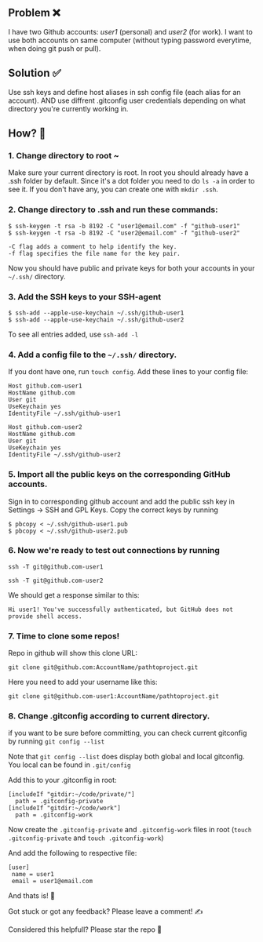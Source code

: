 ## Problem :x:
I have two Github accounts: *user1* (personal) and *user2* (for work).
I want to use both accounts on same computer (without typing password everytime, when doing git push or pull).

## Solution :white_check_mark:
Use ssh keys and define host aliases in ssh config file (each alias for an account). AND use diffrent .gitconfig user credentials depending on what directory you're currently working in. 

## How? 🌟 


### 1. Change directory to root ~

Make sure your current directory is root. In root you should already have a .ssh folder by default. Since it's a dot folder you need to do ```ls -a``` in order to see it. If you don't have any, you can create one with ```mkdir .ssh```.


### 2. Change directory to .ssh and run these commands: 

```
$ ssh-keygen -t rsa -b 8192 -C "user1@email.com" -f "github-user1"
$ ssh-keygen -t rsa -b 8192 -C "user2@email.com" -f "github-user2"

-C flag adds a comment to help identify the key.
-f flag specifies the file name for the key pair.
```

Now you should have public and private keys for both your accounts in your ```~/.ssh/``` directory.


### 3. Add the SSH keys to your SSH-agent

```
$ ssh-add --apple-use-keychain ~/.ssh/github-user1
$ ssh-add --apple-use-keychain ~/.ssh/github-user2
```

To see all entries added, use ```ssh-add -l```


### 4. Add a config file to the ```~/.ssh/``` directory.

If you dont have one, run ```touch config```. Add these lines to your config file: 

```
Host github.com-user1
HostName github.com
User git
UseKeychain yes
IdentityFile ~/.ssh/github-user1

Host github.com-user2
HostName github.com
User git
UseKeychain yes
IdentityFile ~/.ssh/github-user2
```


### 5. Import all the public keys on the corresponding GitHub accounts.

Sign in to corresponding github account and add the public ssh key in Settings -> SSH and GPL Keys. Copy the correct keys by running 

```
$ pbcopy < ~/.ssh/github-user1.pub
$ pbcopy < ~/.ssh/github-user2.pub
```


### 6. Now we're ready to test out connections by running 
```
ssh -T git@github.com-user1
``` 
```
ssh -T git@github.com-user2
```

We should get a response similar to this: 
```
Hi user1! You've successfully authenticated, but GitHub does not provide shell access.
```

### 7. Time to clone some repos! 
Repo in github will show this clone URL: 
```
git clone git@github.com:AccountName/pathtoproject.git
```
Here you need to add your username like this: 

```
git clone git@github.com-user1:AccountName/pathtoproject.git
```

### 8. Change .gitconfig according to current directory.

if you want to be sure before committing, you can check current gitconfig by running ```git config --list```

Note that ```git config --list``` does display both
global and local gitconfig. You local can be found in ```.git/config```

Add this to your .gitconfig in root: 

```
[includeIf "gitdir:~/code/private/"]
  path = .gitconfig-private
[includeIf "gitdir:~/code/work"]
  path = .gitconfig-work
```

Now create the ```.gitconfig-private``` and ```.gitconfig-work``` files in root (```touch .gitconfig-private``` and ```touch .gitconfig-work```)

And add the following to respective file: 

```
[user]
 name = user1
 email = user1@email.com
```

And thats is! 🏁

Got stuck or got any feedback? Please leave a comment! ✍️

Considered this helpfull? Please star the repo 🌟




